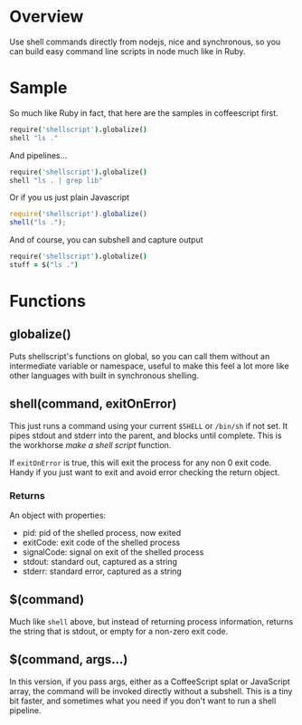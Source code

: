 # Overview #
Use shell commands directly from nodejs, nice and synchronous, so you
can build easy command line scripts in node much like in Ruby.

# Sample #
So much like Ruby in fact, that here are the samples in coffeescript
first.
```coffeescript
require('shellscript').globalize()
shell "ls ."
```

And pipelines...
```coffeescript
require('shellscript').globalize()
shell "ls . | grep lib"
```

Or if you us just plain Javascript
```javascript
require('shellscript').globalize()
shell("ls .");
```

And of course, you can subshell and capture output
```coffeescript
require('shellscript').globalize()
stuff = $("ls .")
```

# Functions #

## globalize() ##
Puts shellscript's functions on global, so you can call them without
an intermediate variable or namespace, useful to make this feel a lot
more like other languages with built in synchronous shelling.

## shell(command, exitOnError) ##
This just runs a command using your current `$SHELL` or `/bin/sh` if not
set. It pipes stdout and stderr into the parent, and blocks until
complete. This is the workhorse _make a shell script_ function.

If `exitOnError` is true, this will exit the process for any non 0 exit
code. Handy if you just want to exit and avoid error checking the return
object.

### Returns ###
An object with properties:

* pid: pid of the shelled process, now exited
* exitCode: exit code of the shelled process
* signalCode: signal on exit of the shelled process
* stdout: standard out, captured as a string
* stderr: standard error, captured as a string

## $(command) ##
Much like `shell` above, but instead of returning process information,
returns the string that is stdout, or empty for a non-zero exit code.

## $(command, args...) ##
In this version, if you pass args, either as a CoffeeScript splat or
JavaScript array, the command will be invoked directly without a
subshell. This is a tiny bit faster, and sometimes what you need if you
don't want to run a shell pipeline.
